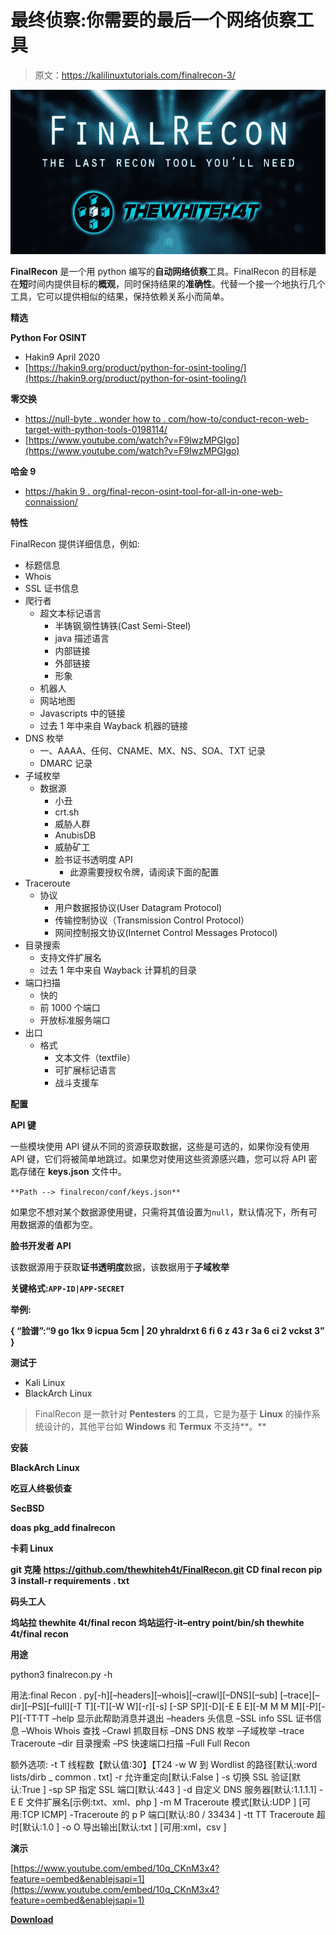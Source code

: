 # 最终侦察:你需要的最后一个网络侦察工具

> 原文：<https://kalilinuxtutorials.com/finalrecon-3/>

[![FinalRecon : The Last Web Recon Tool You’ll Need](img//3b4484be99e8a70c00a49047b2f2e401.png "FinalRecon : The Last Web Recon Tool You’ll Need")](https://1.bp.blogspot.com/-hVHmeG9fclk/X7WMiMuFoQI/AAAAAAAAIAs/r1o-CJCHcJcwOomfbr3eMFHMerPtKJPugCLcBGAsYHQ/s728/FinalRecon.png)

**FinalRecon** 是一个用 python 编写的**自动网络侦察**工具。FinalRecon 的目标是在**短**时间内提供目标的**概观**，同时保持结果的**准确性**。代替一个接一个地执行几个工具，它可以提供相似的结果，保持依赖关系小而简单。

**精选**

**Python For OSINT**

*   Hakin9 April 2020
*   [https://hakin9.org/product/python-for-osint-tooling/](https://hakin9.org/product/python-for-osint-tooling/)

**零交换**

*   [https://null-byte . wonder how to . com/how-to/conduct-recon-web-target-with-python-tools-0198114/](https://null-byte.wonderhowto.com/how-to/conduct-recon-web-target-with-python-tools-0198114/)
*   [https://www.youtube.com/watch?v=F9lwzMPGIgo](https://www.youtube.com/watch?v=F9lwzMPGIgo)

**哈金 9**

*   [https://hakin 9 . org/final-recon-osint-tool-for-all-in-one-web-connaission/](https://hakin9.org/final-recon-osint-tool-for-all-in-one-web-reconnaissance/)

**特性**

FinalRecon 提供详细信息，例如:

*   标题信息
*   Whois
*   SSL 证书信息
*   爬行者
    *   超文本标记语言
        *   半铸钢ˌ钢性铸铁(Cast Semi-Steel)
        *   java 描述语言
        *   内部链接
        *   外部链接
        *   形象
    *   机器人
    *   网站地图
    *   Javascripts 中的链接
    *   过去 1 年中来自 Wayback 机器的链接
*   DNS 枚举
    *   一、AAAA、任何、CNAME、MX、NS、SOA、TXT 记录
    *   DMARC 记录
*   子域枚举
    *   数据源
        *   小丑
        *   crt.sh
        *   威胁人群
        *   AnubisDB
        *   威胁矿工
        *   脸书证书透明度 API
            *   此源需要授权令牌，请阅读下面的配置
*   Traceroute
    *   协议
        *   用户数据报协议(User Datagram Protocol)
        *   传输控制协议（Transmission Control Protocol）
        *   网间控制报文协议(Internet Control Messages Protocol)
*   目录搜索
    *   支持文件扩展名
    *   过去 1 年中来自 Wayback 计算机的目录
*   端口扫描
    *   快的
    *   前 1000 个端口
    *   开放标准服务端口
*   出口
    *   格式
        *   文本文件（textfile）
        *   可扩展标记语言
        *   战斗支援车

**配置**

**API 键**

一些模块使用 API 键从不同的资源获取数据，这些是可选的，如果你没有使用 API 键，它们将被简单地跳过。如果您对使用这些资源感兴趣，您可以将 API 密匙存储在 **keys.json** 文件中。

`**Path --> finalrecon/conf/keys.json**`

如果您不想对某个数据源使用键，只需将其值设置为`null`，默认情况下，所有可用数据源的值都为空。

**脸书开发者 API**

该数据源用于获取**证书透明度**数据，该数据用于**子域枚举**

**关键格式:`APP-ID|APP-SECRET`**

**举例:**

**{
“脸谱”:“9 go 1kx 9 icpua 5cm | 20 yhraldrxt 6 fi 6 z 43 r 3a 6 ci 2 vckst 3”
}**

**测试于**

*   Kali Linux
*   BlackArch Linux

> FinalRecon 是一款针对 **Pentesters** 的工具，它是为基于 **Linux** 的操作系统设计的，其他平台如 **Windows** 和 **Termux** 不支持**。**

**安装**

**BlackArch Linux**

**吃豆人终极侦查**

**SecBSD**

**doas pkg_add finalrecon**

**卡莉 Linux**

**git 克隆 https://github.com/thewhiteh4t/FinalRecon.git
CD final recon
pip 3 install-r requirements . txt**

**码头工人**

**坞站拉 thewhite 4t/final recon
坞站运行-it–entry point/bin/sh thewhite 4t/final recon**

**用途**

python3 finalrecon.py -h

用法:final Recon . py[-h][–headers][–whois][–crawl][–DNS][–sub]
[–trace][–dir][–PS][–full][-T T][-T][-W W][-r][-s]
[-SP SP][-D][-E E E][-M M M M][-P][-P][-TT·TT –help 显示此帮助消息并退出
–headers 头信息
–SSL info SSL 证书信息
–Whois Whois 查找
–Crawl 抓取目标
–DNS DNS 枚举
–子域枚举
–trace Traceroute
–dir 目录搜索
–PS 快速端口扫描
–Full Full Recon

额外选项:
-t T 线程数【默认值:30】【T24
-w W 到 Wordlist 的路径[默认:word lists/dirb _ common . txt]
-r 允许重定向[默认:False ]
-s 切换 SSL 验证[默认:True ]
-sp SP 指定 SSL 端口[默认:443 ]
-d 自定义 DNS 服务器[默认:1.1.1.1]
-E E 文件扩展名[示例:txt、xml、php ]
-m M Traceroute 模式[默认:UDP ] [可用:TCP ICMP]
-Traceroute 的 p P 端口[默认:80 / 33434 ]
-tt TT Traceroute 超时[默认:1.0 ]
-o O 导出输出[默认:txt ] [可用:xml，csv ]

**演示**

[https://www.youtube.com/embed/10q_CKnM3x4?feature=oembed&enablejsapi=1](https://www.youtube.com/embed/10q_CKnM3x4?feature=oembed&enablejsapi=1)

[**Download**](https://github.com/thewhiteh4t/FinalRecon)
